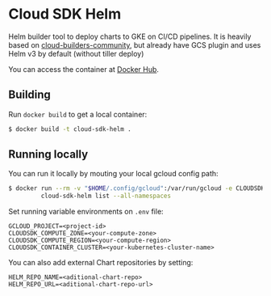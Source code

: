 # Cloud SDK Helm

Helm builder tool to deploy charts to GKE on CI/CD pipelines. It is heavily based on 
[cloud-builders-community](https://github.com/GoogleCloudPlatform/cloud-builders-community/tree/master/helm), but
already have GCS plugin and uses Helm v3 by default (without tiller deploy)

You can access the container at [Docker Hub](https://hub.docker.com/r/rodrigocaus/cloud-sdk-helm).

## Building

Run `docker build` to get a local container:

```bash
$ docker build -t cloud-sdk-helm .
```

## Running locally

You can run it locally by mouting your local gcloud config path:

```bash
$ docker run --rm -v "$HOME/.config/gcloud":/var/run/gcloud -e CLOUDSDK_CONFIG=/var/run/gcloud --env-file .env \
         cloud-sdk-helm list --all-namespaces
```

Set running variable environments on `.env` file:
```env
GCLOUD_PROJECT=<project-id>
CLOUDSDK_COMPUTE_ZONE=<your-compute-zone>
CLOUDSDK_COMPUTE_REGION=<your-compute-region>
CLOUDSDK_CONTAINER_CLUSTER=<your-kubernetes-cluster-name>
```

You can also add external Chart repositories by setting:
```env
HELM_REPO_NAME=<aditional-chart-repo>
HELM_REPO_URL=<aditional-chart-repo-url>
```
